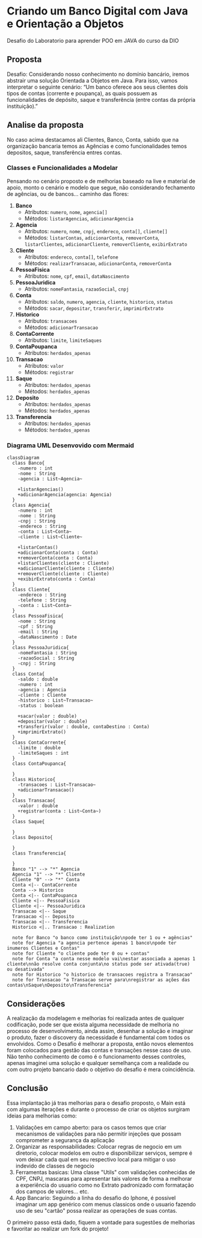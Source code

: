 # Criando um Banco Digital com Java e Orientação a Objetos

Desafio do Laboratorio para aprender POO em JAVA do curso da DIO

## Proposta

Desafio: Considerando nosso conhecimento no domínio bancário, iremos abstrair uma solução Orientada a Objetos em Java. Para isso, vamos interpretar o seguinte cenário:
“Um banco oferece aos seus clientes dois tipos de contas (corrente e poupança), as quais possuem as funcionalidades de depósito, saque e transferência (entre contas da própria instituição).”

## Analise da proposta

No caso acima destacamos ali Clientes, Banco, Conta, sabido que na organização bancaria temos as Agências e como funcionalidades temos depositos, saque, transferência entres contas.

### Classes e Funcionalidades a Modelar

Pensando no cenário proposto e de melhorias baseado na live e material de apoio, monto o cenário e modelo que segue, não considerando fechamento de agências, ou de bancos... caminho das flores:

1. **Banco**
   - Atributos: `numero`, `nome`, `agencia[]`
   - Métodos: `listarAgencias`, `adicionarAgencia`
2. **Agencia**
   - Atributos: `numero`, `nome`, `cnpj`, `endereco`, `conta[]`, `cliente[]`
   - Métodos: `listarContas`, `adicionarConta`, `removerConta`, `listarClientes`, `adicionarCliente`, `removerCliente`, `exibirExtrato`
3. **Cliente**
   - Atributos: `endereco`, `conta[]`, `telefone`
   - Métodos: `realizarTransacao`, `adicionarConta`, `removerConta`
4. **PessoaFisica**
   - Atributos: `nome`, `cpf`, `email`, `dataNascimento`
5. **PessoaJuridica**
   - Atributos: `nomeFantasia`, `razaoSocial`, `cnpj`
6. **Conta**
   - Atributos: `saldo`, `numero`, `agencia`, `cliente`, `historico`, `status`
   - Métodos: `sacar`, `depositar`, `transferir`, `imprimirExtrato`
7. **Historico**
   - Atributos: `transacoes`
   - Métodos: `adicionarTransacao`
8. **ContaCorrente**
   - Atributos: `limite`, `limiteSaques`
9. **ContaPoupanca**
   - Atributos: `herdados_apenas`
10. **Transacao**
    - Atributos: `valor`
    - Métodos: `registrar`
11. **Saque**
    - Atributos: `herdados_apenas`
    - Métodos: `herdados_apenas`
12. **Deposito**
    - Atributos: `herdados_apenas`
    - Métodos: `herdados_apenas`
13. **Transferencia**
    - Atributos: `herdados_apenas`
    - Métodos: `herdados_apenas`

### Diagrama UML Desenvovido com Mermaid

```mermaid
classDiagram
  class Banco{
    -numero : int
    -nome : String
    -agencia : List~Agencia~

    +listarAgencias()
    +adicionarAgencia(agencia: Agencia)
  }
  class Agencia{
    -numero : int
    -nome : String
    -cnpj : String
    -endereco : String
    -conta : List~Conta~
    -cliente : List~Cliente~

    +listarContas()
    +adicionarConta(conta : Conta)
    +removerConta(conta : Conta)
    +listarClientes(cliente : Cliente)
    +adicionarCliente(cliente : Cliente)
    +removerCliente(cliente : Cliente)
    +exibirExtrato(conta : Conta)
  }
  class Cliente{
    -endereco : String
    -telefone : String
    -conta : List~Conta~
  }
  class PessoaFisica{
    -nome : String
    -cpf : String
    -email : String
    -dataNascimento : Date
  }
  class PessoaJuridica{
    -nomeFantasia : String
    -razaoSocial : String
    -cnpj : String
  }
  class Conta{
    -saldo : double
    -numero : int
    -agencia : Agencia
    -cliente : Cliente
    -historico : List~Transacao~
    -status : boolean

    +sacar(valor : double)
    +depositar(valor : double)
    +transferir(valor : double, contaDestino : Conta)
    +imprimirExtrato()
  }
  class ContaCorrente{
    -limite : double
    -limiteSaques : int
  }
  class ContaPoupanca{

  }
  class Historico{
    -transacoes : List~Transacao~
    +adicionarTransacao()
  }
  class Transacao{
    -valor : double
    +registrar(conta : List~Conta~)
  }
  class Saque{

  }
  class Deposito{

  }
  class Transferencia{

  }
  Banco "1" --> "*" Agencia
  Agencia "1" --> "*" Cliente
  Cliente "0" --> "*" Conta
  Conta <|-- ContaCorrente
  Conta --> Historico
  Conta <|-- ContaPoupanca
  Cliente <|-- PessoaFisica
  Cliente <|-- PessoaJuridica
  Transacao <|-- Saque
  Transacao <|-- Deposito
  Transacao <|-- Transferencia
  Historico <|.. Transacao : Realization

  note for Banco "o banco como instituição\npode ter 1 ou + agências"
  note for Agencia "a agencia pertence apenas 1 banco\npode ter inumeros Clientes e Contas"
  note for Cliente "o cliente pode ter 0 ou + contas"
  note for Conta "a conta nesse modelo vai\nestar associada a apenas 1 cliente\nnão resolve conta conjunta\no status pode ser ativada(true) ou desativada"
  note for Historico "o historico de transacoes registra a Transacao"
  note for Transacao "a Transacao serve para\nregistrar as ações das contas\nSaque\nDeposito\nTransferencia"
```

## Considerações

A realização da modelagem e melhorias foi realizada antes de qualquer codificação, pode ser que exista alguma necessidade de melhoria no processo de desenvolvimento, ainda assim, desenhar a solução e imaginar o produto, fazer o discovery da necessidade é fundamental com todos os envolvidos.
Como o Desafio é melhorar a proposta, então novos elementos foram colocados para gestão das contas e transações nesse caso de uso.
Não tenho conhecimento de como é o funcionamento desses controles, apenas imaginei uma solução e qualquer semelhança com a realidade ou com outro projeto bancario dado o objetivo do desafio é mera coincidência.

## Conclusão

Essa implantação já tras melhorias para o desafio proposto, o Main está com algumas iterações e durante o processo de criar os objetos surgiram ideias para melhorias como:

  1. Validações em campo aberto: para os casos temos que criar mecanismos de validações para não permitir injeções que possam comprometer a segurança da aplicação
  2. Organizar as responsabilidades: Colocar regras de negocio em um diretorio, colocar modelos em outro e disponibilizar serviços, sempre é vom deixar cada qual em seu respectivo local para mitigar o uso indevido de classes de negocio
  3. Ferramentas basicas: Uma classe "Utils" com validações conhecidas de CPF, CNPJ, mascaras para apresentar tais valores de forma a melhorar a experiência do usuario como no Extrato padronizado com formatação dos campos de valores... etc.
  4. App Bancario: Seguindo a linha do desafio do Iphone, é possivel imaginar um app genérico com menus classicos onde o usuario fazendo uso de seu "cartão" possa realizar as operações de suas contas.

O primeiro passo está dado, fiquem a vontade para sugestões de melhorias e favoritar ao realizar um fork do projeto!
